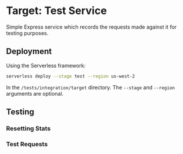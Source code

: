 # Target: Test Service

Simple Express service which records the requests made against it for testing
purposes.

## Deployment

Using the Serverless framework:

```bash
serverless deploy --stage test --region us-west-2
```

In the `/tests/integration/target` directory. The `--stage` and
`--region` arguments are optional.

## Testing

### Resetting Stats

### Test Requests

### 
